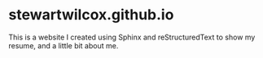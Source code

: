 # stewartwilcox.github.io

This is a website I created using Sphinx and reStructuredText to show my resume, and a little bit about me.

